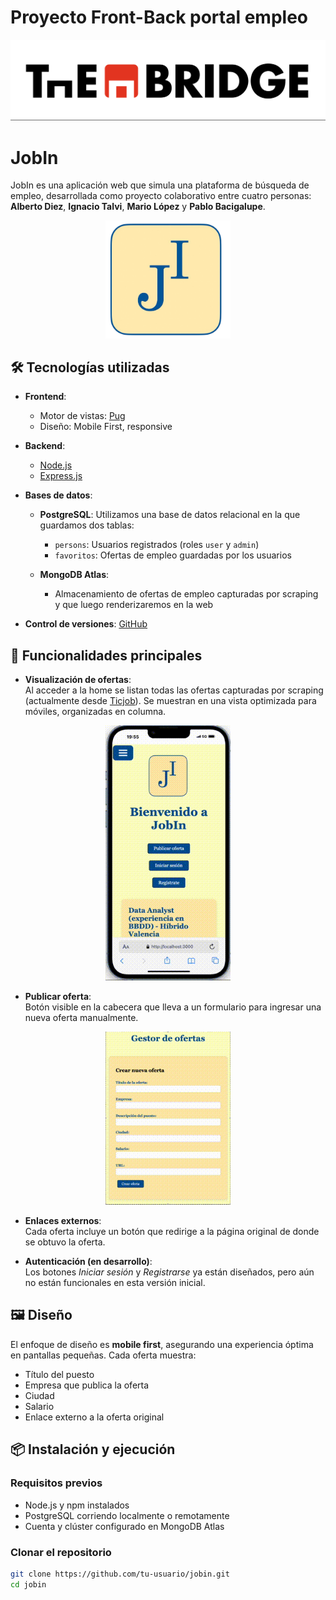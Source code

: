 # Proyecto Front-Back portal empleo

![Faldón de The Bridge](/public/img/faldon-the-bridge.png)

# JobIn

JobIn es una aplicación web que simula una plataforma de búsqueda de empleo, desarrollada como proyecto colaborativo entre cuatro personas: **Alberto Diez**, **Ignacio Talvi**, **Mario López** y **Pablo Bacigalupe**.

<p align="center"><img src="public/img/logo-jobin.png" alt="Logo de JobIn" width="200"></p>

## 🛠️ Tecnologías utilizadas

- **Frontend**:  
  - Motor de vistas: [Pug](https://pugjs.org/)
  - Diseño: Mobile First, responsive

- **Backend**:  
  - [Node.js](https://nodejs.org/)  
  - [Express.js](https://expressjs.com/)

- **Bases de datos**:
  - **PostgreSQL**:
  Utilizamos una base de datos relacional en la que guardamos dos tablas:
    - `persons`: Usuarios registrados (roles `user` y `admin`)  
    - `favoritos`: Ofertas de empleo guardadas por los usuarios

  - **MongoDB Atlas**:  
    - Almacenamiento de ofertas de empleo capturadas por scraping y que luego renderizaremos en la web

- **Control de versiones**: [GitHub](https://github.com/)

## 🚀 Funcionalidades principales

- **Visualización de ofertas**:  
  Al acceder a la home se listan todas las ofertas capturadas por scraping (actualmente desde [Ticjob](https://www.ticjob.es/)). Se muestran en una vista optimizada para móviles, organizadas en columna.

<p align="center"><img src="public/img/gif-vista-home.gif" alt="Vista inicio app" width="200"></p>

- **Publicar oferta**:  
  Botón visible en la cabecera que lleva a un formulario para ingresar una nueva oferta manualmente.

<p align="center"><img src="public/img/bloggif_681cf1c384de6.gif" alt="Formulario publicar oferta" width="200"></p>

- **Enlaces externos**:  
  Cada oferta incluye un botón que redirige a la página original de donde se obtuvo la oferta.

- **Autenticación (en desarrollo)**:  
  Los botones *Iniciar sesión* y *Registrarse* ya están diseñados, pero aún no están funcionales en esta versión inicial.

## 🖼️ Diseño

El enfoque de diseño es **mobile first**, asegurando una experiencia óptima en pantallas pequeñas. Cada oferta muestra:

- Título del puesto
- Empresa que publica la oferta
- Ciudad
- Salario
- Enlace externo a la oferta original

## 📦 Instalación y ejecución

### Requisitos previos

- Node.js y npm instalados
- PostgreSQL corriendo localmente o remotamente
- Cuenta y clúster configurado en MongoDB Atlas

### Clonar el repositorio

```bash
git clone https://github.com/tu-usuario/jobin.git
cd jobin
